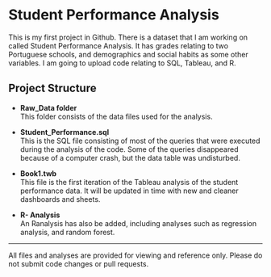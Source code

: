 # Student Performance Analysis

This is my first project in Github. There is a dataset that I am working on called Student Performance Analysis. It has grades relating to two Portuguese schools, and demographics and social habits as some other variables. I am going to upload code relating to SQL, Tableau, and R.

## Project Structure

- **Raw_Data folder**  
  This folder consists of the data files used for the analysis.

- **Student_Performance.sql**  
  This is the SQL file consisting of most of the queries that were executed during the analysis of the code. Some of the queries disappeared because of a computer crash, but the data table was undisturbed.

- **Book1.twb**  
  This file is the first iteration of the Tableau analysis of the student performance data. It will be updated in time with new and cleaner dashboards and sheets.

- **R- Analysis**  
  An Ranalysis has also be added, including analyses such as regression analysis, and random forest.

---

All files and analyses are provided for viewing and reference only. Please do not submit code changes or pull requests.
